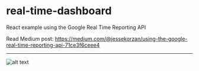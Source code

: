 # real-time-dashboard
React example using the Google Real Time Reporting API

Read Medium post: https://medium.com/@jessekorzan/using-the-google-real-time-reporting-api-71ce3f6ceee4

---
![alt text](https://cdn.dribbble.com/users/33136/screenshots/4791440/dbbble.stats.live.001.gif "screenshot")
